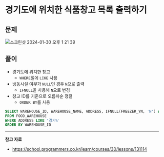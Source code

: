 # 경기도에 위치한 식품창고 목록 출력하기

## 문제

![스크린샷 2024-01-30 오후 1 21 39](https://github.com/Heo-y-y/development-blog/assets/112863029/3fa0d61e-4ef6-4c6c-9e8d-22a33429c4f0)

## 풀이

- 경기도에 위치한 창고
    - `WHERE`절에 `LIKE` 사용
- 냉동시설 여부가 `NULL`인 경우 `N`으로 출력
    - `IFNULL`을 사용해 `N`으로 변경
- 창고 ID를 기준으로 오름차순 정렬
    - `ORDER BY`를 사용

```sql
SELECT WAREHOUSE_ID, WAREHOUSE_NAME, ADDRESS, IFNULL(FREEZER_YN, 'N') AS FREEZER_YN
FROM FOOD_WAREHOUSE
WHERE ADDRESS LIKE '경기%'
ORDER BY WAREHOUSE_ID
```

---

**참고 자료**

- <https://school.programmers.co.kr/learn/courses/30/lessons/131114>

